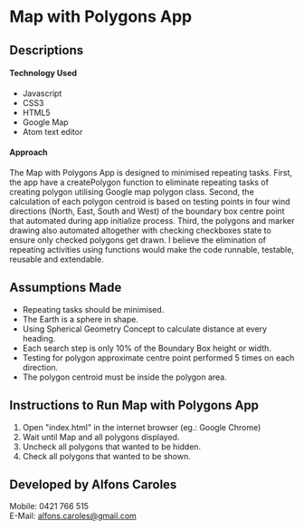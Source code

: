 # Map with Polygons App

## Descriptions
#### Technology Used
* Javascript
* CSS3
* HTML5
* Google Map
* Atom text editor

#### Approach
The Map with Polygons App is designed to minimised repeating tasks. First, the app have a createPolygon function to eliminate repeating tasks of creating polygon utilising Google map polygon class. Second, the calculation of each polygon centroid is based on testing points in four wind directions (North, East, South and West) of the boundary box centre point that automated during app initialize process. Third, the polygons and marker drawing also automated altogether with checking checkboxes state to ensure only checked polygons get drawn. I believe the elimination of repeating activities using functions would make the code runnable, testable, reusable and extendable.    

## Assumptions Made
* Repeating tasks should be minimised.
* The Earth is a sphere in shape.
* Using Spherical Geometry Concept to calculate distance at every heading.
* Each search step is only 10% of the Boundary Box height or width.
* Testing for polygon approximate centre point performed 5 times on each direction.
* The polygon centroid must be inside the polygon area.

## Instructions to Run Map with Polygons App
1. Open "index.html" in the internet browser (eg.: Google Chrome)
2. Wait until Map and all polygons displayed.
3. Uncheck all polygons that wanted to be hidden.
4. Check all polygons that wanted to be shown.

## Developed by Alfons Caroles
Mobile: 0421 766 515 <br/>
E-Mail: alfons.caroles@gmail.com
